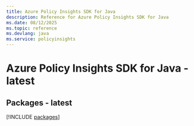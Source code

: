 ```yaml
---
title: Azure Policy Insights SDK for Java
description: Reference for Azure Policy Insights SDK for Java
ms.date: 08/12/2025
ms.topic: reference
ms.devlang: java
ms.service: policyinsights
---
```

# Azure Policy Insights SDK for Java - latest
## Packages - latest
[!INCLUDE [packages](policy-insights-index.md)]